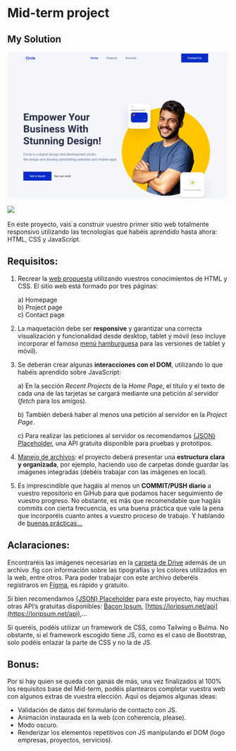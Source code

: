 # Mid-term project

## My Solution

<div>
  <img src="https://github.com/DDelgadoD/IRONHACK-Mid-term-project/raw/master/images/readme-md/web-shoot.png" title="WebShoot" **alt="WebShoot" width="500" 
</div>


[![](https://img.shields.io/badge/-LINK-blue?style=for-the-badge&logoColor=white&logo=github)](https://ddelgadod.github.io/IRONHACK-Mid-term-project/)



En este proyecto, vais a construir vuestro primer sitio web totalmente responsivo utilizando las tecnologías que habéis aprendido hasta ahora: HTML, CSS y JavaScript.

## Requisitos:

1. Recrear la [web propuesta](https://circle-agency-35d27e.webflow.io/) utilizando vuestros conocimientos de HTML y CSS. El sitio web está formado por tres páginas:

    a) Homepage  
    b) Project page  
    c) Contact page  

2. La maquetación debe ser **responsive** y garantizar una correcta visualización y funcionalidad desde desktop, tablet y móvil (eso incluye incorporar el famoso [menú hamburguesa](https://www.w3schools.com/howto/howto_js_mobile_navbar.asp) para las versiones de tablet y móvil).

3. Se deberán crear algunas **interacciones con el DOM**, utilizando lo que habéis aprendido sobre JavaScript:

    a) En la sección *Recent Projects* de la *Home Page*, el título y el texto de cada una de las tarjetas se cargará mediante una petición al servidor (*fetch* para los amigos).

    b) También deberá haber al menos una petición al servidor en la *Project Page*.

    c) Para realizar las peticiones al servidor os recomendamos [{JSON} Placeholder](https://jsonplaceholder.typicode.com/), una API gratuita disponible para pruebas y prototipos.

4. [Manejo de archivos](https://developer.mozilla.org/es/docs/Learn/Getting_started_with_the_web/Dealing_with_files): el proyecto deberá presentar una **estructura clara y organizada**, por ejemplo, haciendo uso de carpetas donde guardar las imágenes integradas (debéis trabajar con las imágenes en local).

5. Es imprescindible que hagáis al menos un **COMMIT/PUSH diario** a vuestro repositorio en GiHub para que podamos hacer seguimiento de vuestro progreso. No obstante, es más que recomendable que hagáis commits con cierta frecuencia, es una buena práctica que vale la pena que incorporéis cuanto antes a vuestro proceso de trabajo. Y hablando de [buenas prácticas…](https://midu.dev/buenas-practicas-escribir-commits-git/)

## Aclaraciones:

Encontraréis las imágenes necesarias en la [carpeta de Drive](https://drive.google.com/drive/folders/1s48zMkVPVFViY2Go1H6_4prQ3sAS--FV) además de un archivo .fig con información sobre las tipografías y los colores utilizados en la web, entre otros. Para poder trabajar con este archivo deberéis registraros en [Figma](https://www.figma.com/), es rápido y gratuito.

Si bien recomendamos [{JSON} Placeholder](https://jsonplaceholder.typicode.com/) para este proyecto, hay muchas otras API’s gratuitas disponibles: [Bacon Ipsum](https://baconipsum.com/json-api/), [https://loripsum.net/api](https://loripsum.net/api),...

Si queréis, podéis utilizar un framework de CSS, como Tailwing o Bulma. No obstante, si el framework escogido tiene JS, como es el caso de Bootstrap, solo podéis enlazar la parte de CSS y no la de JS.

## Bonus:

Por si hay quien se queda con ganas de más, una vez finalizados al 100% los requisitos base del Mid-term, podéis plantearos completar vuestra web con algunos extras de vuestra elección. Aquí os dejamos algunas ideas:

- Validación de datos del formulario de contacto con JS.
- Animación instaurada en la web (con coherencia, please).
- Modo oscuro.
- Renderizar los elementos repetitivos con JS manipulando el DOM (logo empresas, proyectos, servicios).
